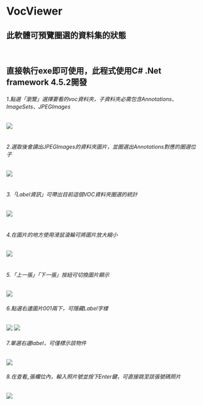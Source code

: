# VocViewer
<h2>此軟體可預覽圈選的資料集的狀態</h2><br>
<h2>直接執行exe即可使用，此程式使用C# .Net framework 4.5.2開發</h2>

<h6>1.點選「瀏覽」選擇要看的voc資料夾，子資料夾必需包含Annotations、ImageSets、JPEGImages</h6>
<div align="left">
    <img src="docs/01.png">
</div>

<br>
<h6>2.選取後會讀出JPEGImages的資料夾圖片，並圈選出Annotations對應的圈選位子</h6>
<div align="left">
    <img src="docs/02.png">
</div>

<br>

<h6>3.「Label資訊」可帶出目前這個VOC資料夾圈選的統計</h6>
<div align="left">
    <img src="docs/03.png">
</div>

<br>

<h6>4.在圖片的地方使用滑鼠滾輪可將圖片放大縮小</h6>
<div align="left">
    <img src="docs/04.png">
</div>

<br>

<h6>5.「上一張」「下一張」按紐可切換圖片顯示</h6>
<div align="left">
    <img src="docs/05.png">
</div>

<h6>6.點選右邊圖片001兩下，可隱藏Label字樣</h6>
<div align="left">
    <img src="docs/06.png">
	<img src="docs/06-1.png">
</div>

<h6>7.單選右邊label，可僅標示該物件</h6>
<div align="left">
    <img src="docs/07.png">
</div>

<h6>8.在查看_張欄位內，輸入照片號並按下Enter鍵，可直接跳至該張號碼照片</h6>
<div align="left">
    <img src="docs/08.png">
</div>

<br>
